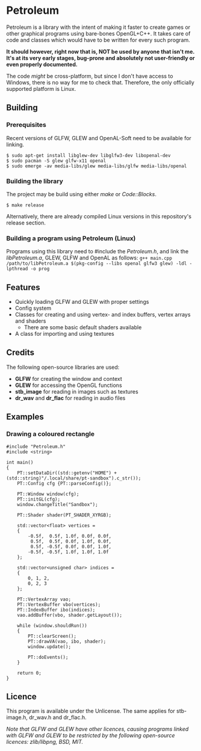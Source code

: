 # Petroleum
Petroleum is a library with the intent of making it faster to create games or other graphical programs using bare-bones OpenGL+C++. It takes care of code and classes which would have to be written for every such program.

**It should however, right now that is, NOT be used by anyone that isn't me. It's at its very early stages, bug-prone and absolutely not user-friendly or even properly documented.**

The code *might* be cross-platform, but since I don't have access to Windows, there is no way for me to check that. Therefore, the only officially supported platform is Linux.
## Building
### Prerequisites
Recent versions of GLFW, GLEW and OpenAL-Soft need to be available for linking.
```
$ sudo apt-get install libglew-dev libglfw3-dev libopenal-dev
$ sudo pacman -S glew glfw-x11 openal
$ sudo emerge -av media-libs/glew media-libs/glfw media-libs/openal
```
### Building the library
The project may be build using either *make* or *Code::Blocks*.

```$ make release```

Alternatively, there are already compiled Linux versions in this repository's release section.
### Building a program using Petroleum (Linux)
Programs using this library need to #include the *Petroleum.h*, and link the *libPetroleum.a*, GLEW, GLFW and OpenAL as follows:
```g++ main.cpp /path/to/libPetroleum.a $(pkg-config --libs openal glfw3 glew) -ldl -lpthread -o prog```
## Features
- Quickly loading GLFW and GLEW with proper settings
- Config system
- Classes for creating and using vertex- and index buffers, vertex arrays and shaders
  - There are some basic default shaders available
- A class for importing and using textures
## Credits
The following open-source libraries are used:
- **GLFW** for creating the window and context
- **GLEW** for accessing the OpenGL functions
- **stb_image** for reading in images such as textures
- **dr_wav** and **dr_flac** for reading in audio files
## Examples
### Drawing a coloured rectangle
```
#include "Petroleum.h"
#include <string>

int main()
{
    PT::setDataDir((std::getenv("HOME") + (std::string)"/.local/share/pt-sandbox").c_str());
    PT::Config cfg {PT::parseConfig()};
    
    PT::Window window(cfg);
    PT::initGL(cfg);
    window.changeTitle("Sandbox");

    PT::Shader shader(PT_SHADER_XYRGB);

    std::vector<float> vertices =
    {
        -0.5f,  0.5f, 1.0f, 0.0f, 0.0f,
         0.5f,  0.5f, 0.0f, 1.0f, 0.0f,
         0.5f, -0.5f, 0.0f, 0.0f, 1.0f,
        -0.5f, -0.5f, 1.0f, 1.0f, 1.0f
    };

    std::vector<unsigned char> indices =
    {
        0, 1, 2,
        0, 2, 3
    };

    PT::VertexArray vao;
    PT::VertexBuffer vbo(vertices);
    PT::IndexBuffer ibo(indices);
    vao.addBuffer(vbo, shader.getLayout());

    while (window.shouldRun())
    {
        PT::clearScreen();
        PT::drawVA(vao, ibo, shader);
        window.update();

        PT::doEvents();
    }

    return 0;
}
```
## Licence
This program is available under the Unlicense. The same applies for stb-image.h, dr_wav.h and dr_flac.h.

*Note that GLFW and GLEW have other licences, causing programs linked with GLFW and GLEW to be restricted by the following open-source licences: zlib/libpng, BSD, MIT.*
